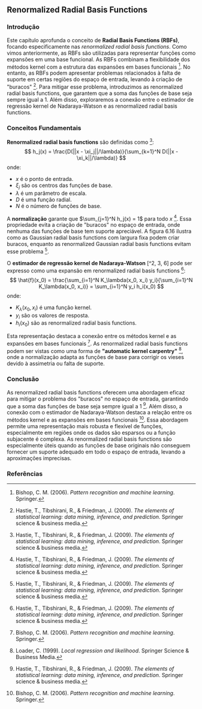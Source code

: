 ## Renormalized Radial Basis Functions

### Introdução
Este capítulo aprofunda o conceito de **Radial Basis Functions (RBFs)**, focando especificamente nas *renormalized radial basis functions*. Como vimos anteriormente, as RBFs são utilizadas para representar funções como expansões em uma base funcional. As RBFs combinam a flexibilidade dos métodos kernel com a estrutura das expansões em bases funcionais [^22]. No entanto, as RBFs podem apresentar problemas relacionados à falta de suporte em certas regiões do espaço de entrada, levando à criação de "buracos" [^23]. Para mitigar esse problema, introduzimos as renormalized radial basis functions, que garantem que a soma das funções de base seja sempre igual a 1. Além disso, exploraremos a conexão entre o estimador de regressão kernel de Nadaraya-Watson e as renormalized radial basis functions.

### Conceitos Fundamentais

**Renormalized radial basis functions** são definidas como [^23]:
$$
h_j(x) = \frac{D(||x - \xi_j||/\lambda)}{\sum_{k=1}^N D(||x - \xi_k||/\lambda)}
$$
onde:
- $x$ é o ponto de entrada.
- $\xi_j$ são os centros das funções de base.
- $\lambda$ é um parâmetro de escala.
- $D$ é uma função radial.
- $N$ é o número de funções de base.

A **normalização** garante que $\sum_{j=1}^N h_j(x) = 1$ para todo $x$ [^23]. Essa propriedade evita a criação de "buracos" no espaço de entrada, onde nenhuma das funções de base tem suporte apreciável. A figura 6.16 ilustra como as Gaussian radial basis functions com largura fixa podem criar buracos, enquanto as renormalized Gaussian radial basis functions evitam esse problema [^23].

O **estimador de regressão kernel de Nadaraya-Watson** [^2, 3, 6] pode ser expresso como uma expansão em renormalized radial basis functions [^23]:
$$
\hat{f}(x_0) = \frac{\sum_{i=1}^N K_\lambda(x_0, x_i) y_i}{\sum_{i=1}^N K_\lambda(x_0, x_i)} = \sum_{i=1}^N y_i h_i(x_0)
$$
onde:
- $K_\lambda(x_0, x_i)$ é uma função kernel.
- $y_i$ são os valores de resposta.
- $h_i(x_0)$ são as renormalized radial basis functions.

Esta representação destaca a conexão entre os métodos kernel e as expansões em bases funcionais [^22]. As renormalized radial basis functions podem ser vistas como uma forma de **"automatic kernel carpentry"** [^6], onde a normalização adapta as funções de base para corrigir os vieses devido à assimetria ou falta de suporte.

### Conclusão
As renormalized radial basis functions oferecem uma abordagem eficaz para mitigar o problema dos "buracos" no espaço de entrada, garantindo que a soma das funções de base seja sempre igual a 1 [^23]. Além disso, a conexão com o estimador de Nadaraya-Watson destaca a relação entre os métodos kernel e as expansões em bases funcionais [^22]. Essa abordagem permite uma representação mais robusta e flexível de funções, especialmente em regiões onde os dados são esparsos ou a função subjacente é complexa. As renormalized radial basis functions são especialmente úteis quando as funções de base originais não conseguem fornecer um suporte adequado em todo o espaço de entrada, levando a aproximações imprecisas.

### Referências
[^2]: Hastie, T., Tibshirani, R., & Friedman, J. (2009). *The elements of statistical learning: data mining, inference, and prediction*. Springer science & business media.
[^3]: Wand, M. P., & Jones, M. C. (1994). *Kernel smoothing*. CRC press.
[^6]: Loader, C. (1999). *Local regression and likelihood*. Springer Science & Business Media.
[^22]: Bishop, C. M. (2006). *Pattern recognition and machine learning*. Springer.
[^23]: Hastie, T., Tibshirani, R., & Friedman, J. (2009). *The elements of statistical learning: data mining, inference, and prediction*. Springer science & business media.

<!-- END -->